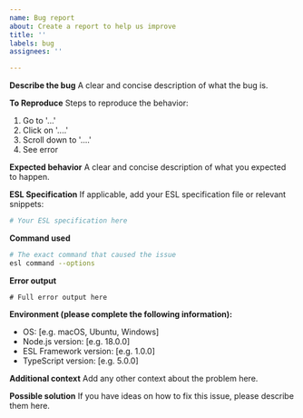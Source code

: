 ```yaml
---
name: Bug report
about: Create a report to help us improve
title: ''
labels: bug
assignees: ''

---
```


**Describe the bug**
A clear and concise description of what the bug is.

**To Reproduce**
Steps to reproduce the behavior:
1. Go to '...'
2. Click on '....'
3. Scroll down to '....'
4. See error

**Expected behavior**
A clear and concise description of what you expected to happen.

**ESL Specification**
If applicable, add your ESL specification file or relevant snippets:
```yaml
# Your ESL specification here
```

**Command used**
```bash
# The exact command that caused the issue
esl command --options
```

**Error output**
```
# Full error output here
```

**Environment (please complete the following information):**
- OS: [e.g. macOS, Ubuntu, Windows]
- Node.js version: [e.g. 18.0.0]
- ESL Framework version: [e.g. 1.0.0]
- TypeScript version: [e.g. 5.0.0]

**Additional context**
Add any other context about the problem here.

**Possible solution**
If you have ideas on how to fix this issue, please describe them here.